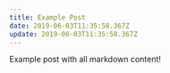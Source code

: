 ```yaml
---
title: Example Post
date: 2019-06-03T11:35:58.367Z
update: 2019-06-03T11:35:58.367Z
---
```

Example post with all markdown content!
